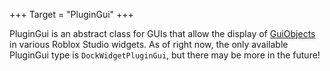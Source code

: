+++
Target = "PluginGui"
+++

PluginGui is an abstract class for GUIs that allow the display of [GuiObjects](https://developer.roblox.com/api-reference/class/GuiObject) in various Roblox Studio widgets. As of right now, the only available PluginGui type is `DockWidgetPluginGui`, but there may be more in the future!